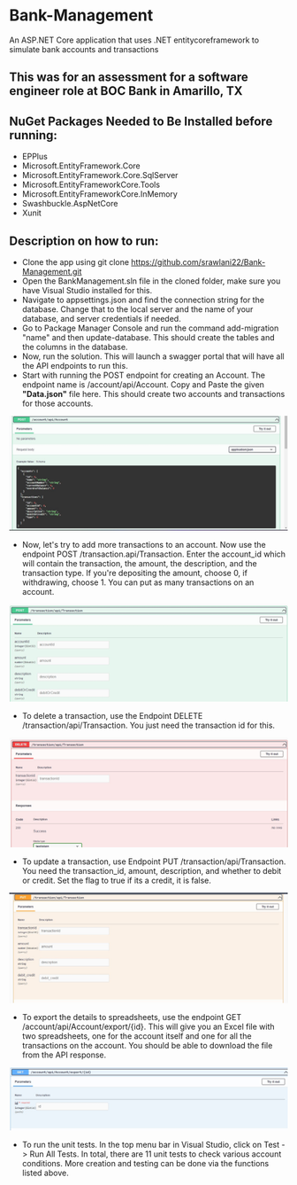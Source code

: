 # Bank-Management
An ASP.NET Core application that uses .NET entitycoreframework to simulate bank accounts and transactions

## This was for an assessment for a software engineer role at BOC Bank in Amarillo, TX

## NuGet Packages Needed to Be Installed before running:
- EPPlus
- Microsoft.EntityFramework.Core
- Microsoft.EntityFramework.Core.SqlServer
- Microsoft.EntityFrameworkCore.Tools
- Microsoft.EntityFrameworkCore.InMemory
- Swashbuckle.AspNetCore
- Xunit

## Description on how to run:
- Clone the app using git clone https://github.com/srawlani22/Bank-Management.git
- Open the BankManagement.sln file in the cloned folder, make sure you have Visual Studio installed for this.
- Navigate to appsettings.json and find the connection string for the database. Change that to the local server and the name of your database, and server credentials if needed.
- Go to Package Manager Console and run the command add-migration "name" and then update-database. This should create the tables and the columns in the database.
- Now, run the solution. This will launch a swagger portal that will have all the API endpoints to run this.
- Start with running the POST endpoint for creating an Account. The endpoint name is /account/api/Account. Copy and Paste the given **"Data.json"** file here. This should create two accounts and transactions for those accounts.
  
![alt text](https://github.com/srawlani22/Bank-Management/blob/main/Images/create_Accounts_Transactions.jpg)

- Now, let's try to add more transactions to an account. Now use the endpoint POST /transaction.api/Transaction. Enter the account_id which will contain the transaction, the amount, the description, and the transaction type. If you're depositing the amount, choose 0, if withdrawing, choose 1. You can put as many transactions on an account.
  
![alt text](https://github.com/srawlani22/Bank-Management/blob/main/Images/post_transaction.jpg)

- To delete a transaction, use the Endpoint DELETE /transaction/api/Transaction. You just need the transaction id for this.
  
![alt text](https://github.com/srawlani22/Bank-Management/blob/main/Images/delete_transaction.jpg)

- To update a transaction, use Endpoint PUT /transaction/api/Transaction. You need the transaction_id, amount, description, and whether to debit or credit. Set the flag to true if its a credit, it is false.
  
![alt text](https://github.com/srawlani22/Bank-Management/blob/main/Images/put_transaction.jpg)

- To export the details to spreadsheets, use the endpoint GET /account/api/Account/export/{id}. This will give you an Excel file with two spreadsheets, one for the account itself and one for all the transactions on the account. You should be able to download the file from the API response.

![alt text](https://github.com/srawlani22/Bank-Management/blob/main/Images/export_account.jpg)

- To run the unit tests. In the top menu bar in Visual Studio, click on Test -> Run All Tests. In total, there are 11 unit tests to check various account conditions. More creation and testing can be done via the functions listed above.
